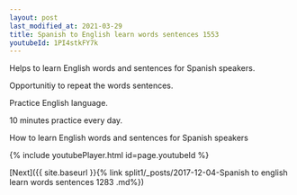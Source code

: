 ```yaml
---
layout: post
last_modified_at: 2021-03-29
title: Spanish to English learn words sentences 1553 
youtubeId: 1PI4stkFY7k
---
```

 
 
Helps to learn English words and sentences for Spanish speakers.

Opportunitiy to repeat the words sentences. 

Practice English language. 
 
10 minutes practice every day. 
 
How to learn English words and sentences for Spanish speakers 
 
{% include youtubePlayer.html id=page.youtubeId %}
 
 
[Next]({{ site.baseurl }}{% link  split1/_posts/2017-12-04-Spanish to english learn words sentences 1283 .md%})
 
